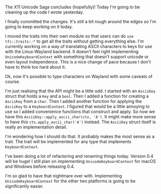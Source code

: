 The X11 Unicode Saga concludes (hopefully)! Today I'm going to be cleaning up
the code I wrote yesterday.

I finally committed the changes. It's still a bit rough around the edges so I'm
going to keep working on it today.

I moved the traits into their own module so that users can do
`use tfc::traits::*` to get all the traits without getting everything else. I'm
currently working on a way of translating ASCII characters to keys for use with
the Linux-Wayland backend. It doesn't feel right implementing
`UnicodeKeyboardContext` with something that doesn't support unicode or even
layout independence. This is a nice change of pace because I don't have to think
too hard about it.

Ok, now it's possible to type characters on Wayland with some caveats of course.

I'm just realising that the API might be a little odd. I started with an
`AsciiKey` struct that holds a `Key` and a `bool`. Then I added a function for
creating a `AsciiKey` from a `char`. Then I added another function for applying
the `AsciiKey` to a `KeyboardContext`. I figured that would be a little annoying
to use so I added convenience functions that construct and apply. So now we have
this `AsciiKey::apply_ascii_char(ctx, 'A')`. It might make more sense to have
this `ctx.apply_ascii_char('A')` instead. The `AsciiKey` struct itself is really
an implementation detail.

I'm wondering how I should do that. It probably makes the most sense as a trait.
The trait will be implemented for any type that implements `KeyboardContext`.

I've been doing a lot of refactoring and renaming things today. Version 0.4 will
be huge! I still plan on implementing `UnicodeKeyboardContext` for macOS and
Windows before releasing 0.4.

I'm so glad to have that nightmare over with. Implementing
`UnicodeKeyboardContext` for the other two platforms is going to be
significantly easier.
